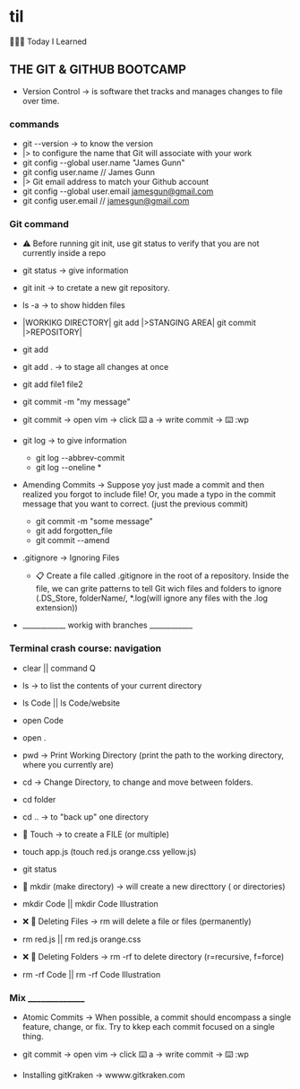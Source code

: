 # til
👩🏻‍💻 Today I Learned

## THE GIT & GITHUB BOOTCAMP

- Version Control -> is software thet tracks and manages changes to file over time.

### commands
- git --version -> to know the version
- |> to configure the name that Git will associate with your work
- git config --global user.name "James Gunn" 
- git config user.name // James Gunn
- |> Git email address to match your Github account
- git config --global user.email jamesgun@gmail.com
- git config user.email // jamesgun@gmail.com

### Git command
- ⚠️ Before running git init, use git status to verify that you are not currently inside a repo
- git status -> give information
- git init -> to cretate a new git repository.
- ls -a -> to show hidden files
- |WORKIKG DIRECTORY| git add |>STANGING AREA| git commit |>REPOSITORY|
- git add
- git add . -> to stage all changes at once
- git add file1 file2
- git commit -m "my message"
- git commit -> open vim -> click ⌨️ a -> write commit ->  ⌨️ :wp
- git log -> to give information
    - git log --abbrev-commit
    - git log --oneline  *
- Amending Commits -> Suppose yoy just made a commit and then realized you forgot to include file! Or, you made a typo in the commit message that you want to correct. (just the previous commit)
    - git commit -m "some message"
    - git add forgotten_file
    - git commit --amend 
- .gitignore -> Ignoring Files 
    - 📋 Create a file called .gitignore in the root of a repository. Inside the file, we can grite patterns to tell Git wich files and folders to ignore (.DS_Store, folderName/, *.log(will ignore any files with the .log extension))

- ____________ workig with branches ____________

### Terminal crash course: navigation
- clear || command Q
- ls  -> to list the contents of your current directory
- ls Code || ls Code/website
- open Code
- open .
- pwd -> Print Working Directory (print the path to the working directory, where you currently are)
- cd -> Change Directory, to change and move between folders.
- cd folder
- cd .. -> to "back up" one directory

- 📄 Touch -> to create a FILE (or multiple) 
- touch app.js  (touch red.js orange.css yellow.js)
- git status

- 📁 mkdir (make directory) -> will create a new directtory ( or directories) 
- mkdir Code   || mkdir Code Illustration

- ❌ 📄 Deleting Files -> rm will delete a file or files (permanently)
- rm red.js  || rm red.js orange.css

- ❌ 📁 Deleting Folders -> rm -rf to delete directory (r=recursive, f=force)
- rm -rf Code  || rm -rf Code Illustration


### Mix _____________
- Atomic Commits -> When possible, a commit should encompass a single feature, change, or fix. Try to kkep each commit focused on a single thing.

- git commit -> open vim -> click ⌨️ a -> write commit ->  ⌨️ :wp

- Installing gitKraken -> wwww.gitkraken.com